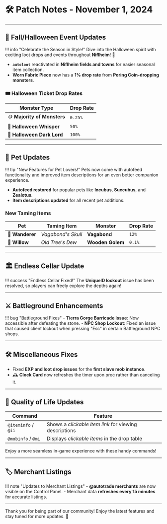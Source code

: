 # 🛠️ Patch Notes - November 1, 2024

---

## 🎃 **Fall/Halloween Event Updates**

!!! info "Celebrate the Season in Style!"
    Dive into the Halloween spirit with exciting loot drops and events throughout **Niflheim**! 🍂

- **`autoloot`** reactivated in **Niflheim fields and towns** for easier seasonal item collection.
- **Worn Fabric Piece** now has a **1% drop rate** from **Poring Coin-dropping monsters**.

### 🎟️ Halloween Ticket Drop Rates

| **Monster Type**            | **Drop Rate** |
|-----------------------------|---------------|
| 🪙 **Majority of Monsters**  | `0.25%`       |
| 👻 **Halloween Whisper**     | `50%`         |
| 🧛 **Halloween Dark Lord**   | `100%`        |

---

## 🐾 **Pet Updates**

!!! tip "New Features for Pet Lovers!"
    Pets now come with autofeed functionality and improved item descriptions for an even better companion experience.

- **Autofeed restored** for popular pets like **Incubus**, **Succubus**, and **Zealotus**.
- **Item descriptions updated** for all recent pet additions.

### New Taming Items

| **Pet**        | **Taming Item**           | **Monster**       | **Drop Rate** |
|----------------|---------------------------|-------------------|---------------|
| 🐾 **Wanderer**| *Vagabond's Skull*        | **Vagabond**      | `12%`         |
| 🌳 **Willow**  | *Old Tree's Dew*          | **Wooden Golem**  | `0.1%`        |

---

## 🏛️ **Endless Cellar Update**

!!! success "Endless Cellar Fixed!"
    The **UniqueID lockout** issue has been resolved, so players can freely explore the depths again!

---

## ⚔️ **Battleground Enhancements**

!!! bug "Battleground Fixes"
    - **Tierra Gorge Barricade Issue**: Now accessible after defeating the stone.
    - **NPC Shop Lockout**: Fixed an issue that caused client lockout when pressing "Esc" in certain Battleground NPC shops.

---

## 🛠️ **Miscellaneous Fixes**

- Fixed **EXP and loot drop issues** for the **first slave mob instance**.
- 🕰️ **Clock Card** now refreshes the timer upon proc rather than canceling it.

---

## 🌟 **Quality of Life Updates**

| Command           | Feature                                              |
|-------------------|------------------------------------------------------|
| `@iteminfo` / `@ii` | Shows a *clickable item link* for viewing descriptions |
| `@mobinfo` / `@mi`  | Displays *clickable items* in the drop table        |

Enjoy a more seamless in-game experience with these handy commands!

---

## 🏷️ **Merchant Listings**

!!! note "Updates to Merchant Listings"
    - **@autotrade merchants** are now visible on the Control Panel.
    - Merchant data **refreshes every 15 minutes** for accurate listings.

---

Thank you for being part of our community! Enjoy the latest features and stay tuned for more updates. 🎉
